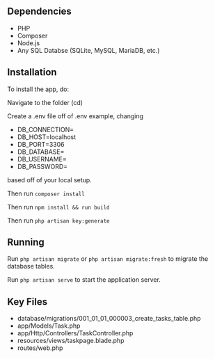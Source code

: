 ## Dependencies
- PHP
- Composer
- Node.js
- Any SQL Databse (SQLite, MySQL, MariaDB, etc.)

## Installation
To install the app, do:

Navigate to the folder (cd)

Create a .env file off of .env example, changing
- DB_CONNECTION=
- DB_HOST=localhost
- DB_PORT=3306
- DB_DATABASE=
- DB_USERNAME=
- DB_PASSWORD=

based off of your local setup.

Then run ```composer install```

Then run ```npm install && run build```

Then run ```php artisan key:generate```

## Running
Run ```php artisan migrate``` or ```php artisan migrate:fresh``` to migrate the database tables.

Run ```php artisan serve``` to start the application server.

## Key Files
- database/migrations/001_01_01_000003_create_tasks_table.php
- app/Models/Task.php
- app/Http/Controllers/TaskController.php
- resources/views/taskpage.blade.php
- routes/web.php
